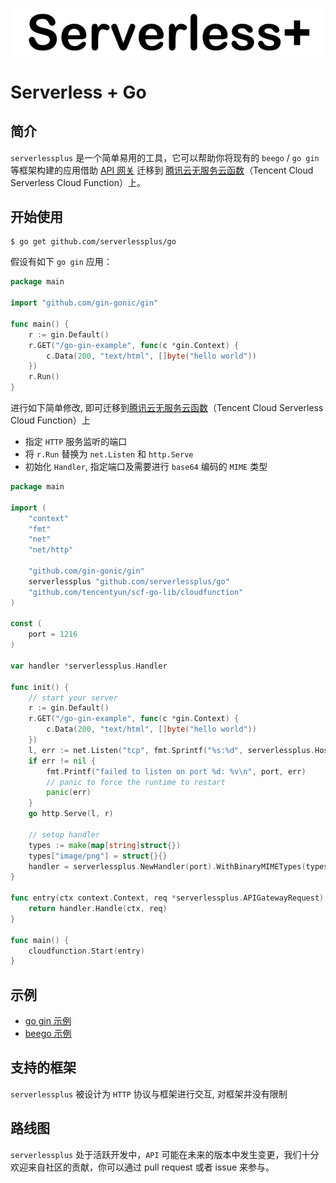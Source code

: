 ![](serverless+.png)

# Serverless + Go

## 简介

`serverlessplus` 是一个简单易用的工具，它可以帮助你将现有的 `beego` / `go gin` 等框架构建的应用借助 [API 网关](https://cloud.tencent.com/product/apigateway) 迁移到 [腾讯云无服务云函数](https://cloud.tencent.com/product/scf)（Tencent Cloud Serverless Cloud Function）上。

## 开始使用

```shell
$ go get github.com/serverlessplus/go
```

假设有如下 `go gin` 应用：
```go
package main

import "github.com/gin-gonic/gin"

func main() {
	r := gin.Default()
	r.GET("/go-gin-example", func(c *gin.Context) {
		c.Data(200, "text/html", []byte("hello world"))
	})
	r.Run()
}
```

进行如下简单修改, 即可迁移到[腾讯云无服务云函数](https://cloud.tencent.com/product/scf)（Tencent Cloud Serverless Cloud Function）上
- 指定 `HTTP` 服务监听的端口
- 将 `r.Run` 替换为 `net.Listen` 和 `http.Serve`
- 初始化 `Handler`, 指定端口及需要进行 `base64` 编码的 `MIME` 类型
```go
package main

import (
	"context"
	"fmt"
	"net"
	"net/http"

	"github.com/gin-gonic/gin"
	serverlessplus "github.com/serverlessplus/go"
	"github.com/tencentyun/scf-go-lib/cloudfunction"
)

const (
	port = 1216
)

var handler *serverlessplus.Handler

func init() {
	// start your server
	r := gin.Default()
	r.GET("/go-gin-example", func(c *gin.Context) {
		c.Data(200, "text/html", []byte("hello world"))
	})
	l, err := net.Listen("tcp", fmt.Sprintf("%s:%d", serverlessplus.Host, port))
	if err != nil {
		fmt.Printf("failed to listen on port %d: %v\n", port, err)
		// panic to force the runtime to restart
		panic(err)
	}
	go http.Serve(l, r)

	// setup handler
	types := make(map[string]struct{})
	types["image/png"] = struct{}{}
	handler = serverlessplus.NewHandler(port).WithBinaryMIMETypes(types)
}

func entry(ctx context.Context, req *serverlessplus.APIGatewayRequest) (*serverlessplus.APIGatewayResponse, error) {
	return handler.Handle(ctx, req)
}

func main() {
	cloudfunction.Start(entry)
}
```

## 示例

- [go gin 示例](https://github.com/serverlessplus/go-gin-example)
- [beego 示例](https://github.com/serverlessplus/beego-example)

## 支持的框架

`serverlessplus` 被设计为 `HTTP` 协议与框架进行交互, 对框架并没有限制

## 路线图

`serverlessplus` 处于活跃开发中，`API` 可能在未来的版本中发生变更，我们十分欢迎来自社区的贡献，你可以通过 pull request 或者 issue 来参与。
